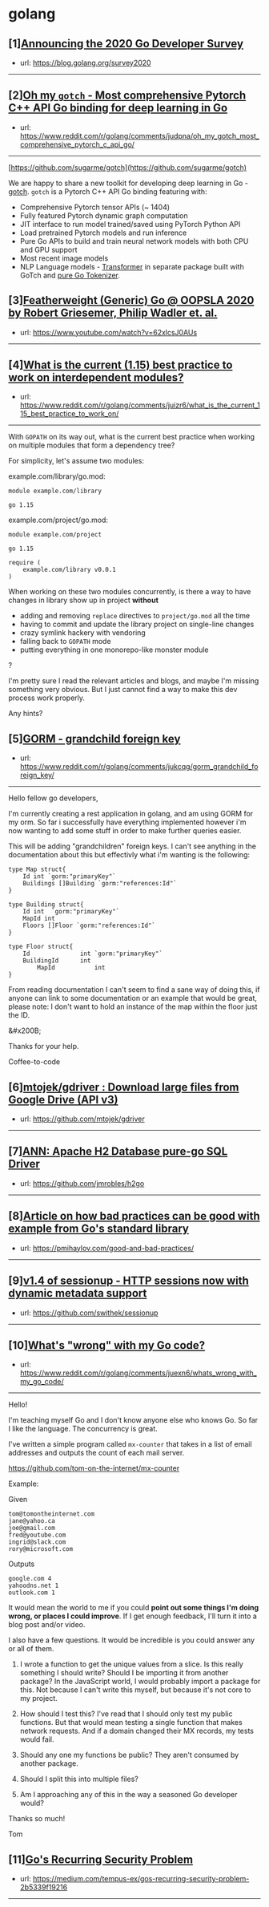 # golang
## [1][Announcing the 2020 Go Developer Survey](https://www.reddit.com/r/golang/comments/jeuosg/announcing_the_2020_go_developer_survey/)
- url: https://blog.golang.org/survey2020
---

## [2][Oh my `gotch` - Most comprehensive Pytorch C++ API Go binding for deep learning in Go](https://www.reddit.com/r/golang/comments/judpna/oh_my_gotch_most_comprehensive_pytorch_c_api_go/)
- url: https://www.reddit.com/r/golang/comments/judpna/oh_my_gotch_most_comprehensive_pytorch_c_api_go/
---
[https://github.com/sugarme/gotch](https://github.com/sugarme/gotch)

We are happy to share a new toolkit for developing deep learning in Go - [gotch](https://github.com/sugarme/gotch). `gotch` is a Pytorch C++ API Go binding featuring with:

* Comprehensive Pytorch tensor APIs (\~ 1404)
* Fully featured Pytorch dynamic graph computation
* JIT interface to run model trained/saved using PyTorch Python API
* Load pretrained Pytorch models and run inference
* Pure Go APIs to build and train neural network models with both CPU and GPU support
* Most recent image models
* NLP Language models - [Transformer](https://github.com/sugarme/transformer) in separate package built with GoTch and [pure Go Tokenizer](https://github.com/sugarme/tokenizer).
## [3][Featherweight (Generic) Go @ OOPSLA 2020 by Robert Griesemer, Philip Wadler et. al.](https://www.reddit.com/r/golang/comments/ju82tt/featherweight_generic_go_oopsla_2020_by_robert/)
- url: https://www.youtube.com/watch?v=62xlcsJ0AUs
---

## [4][What is the current (1.15) best practice to work on interdependent modules?](https://www.reddit.com/r/golang/comments/juizr6/what_is_the_current_115_best_practice_to_work_on/)
- url: https://www.reddit.com/r/golang/comments/juizr6/what_is_the_current_115_best_practice_to_work_on/
---
With `GOPATH` on its way out, what is the current best practice when working on multiple modules that form a dependency tree?

For simplicity, let's assume two modules:

example.com/library/go.mod:

    module example.com/library
    
    go 1.15

example.com/project/go.mod:

    module example.com/project
    
    go 1.15
    
    require (
        example.com/library v0.0.1
    )

When working on these two modules concurrently, is there a way to have changes in library show up in project **without**

* adding and removing `replace` directives to `project/go.mod` all the time
* having to commit and update the library project on single-line changes
* crazy symlink hackery with vendoring
* falling back to `GOPATH` mode
* putting everything in one monorepo-like monster module

?

I'm pretty sure I read the relevant articles and blogs, and maybe I'm missing something very obvious. But I just cannot find a way to make this dev process work properly.

Any hints?
## [5][GORM - grandchild foreign key](https://www.reddit.com/r/golang/comments/jukcqg/gorm_grandchild_foreign_key/)
- url: https://www.reddit.com/r/golang/comments/jukcqg/gorm_grandchild_foreign_key/
---
Hello fellow go developers,

I'm currently creating a rest application in golang, and am using GORM for my orm. So far i successfully have everything implemented however i'm now wanting to add some stuff in order to make further queries easier.

This will be adding "grandchildren" foreign keys. I can't see anything in the documentation about this but effectivly what i'm wanting is the following: 

    type Map struct{
    	Id int `gorm:"primaryKey"`
    	Buildings []Building `gorm:"references:Id"`
    }
    
    type Building struct{
    	Id int	`gorm:"primaryKey"`
    	MapId int
    	Floors []Floor `gorm:"references:Id"`
    }
    
    type Floor struct{
    	Id              int `gorm:"primaryKey"`
    	BuildingId      int
            MapId           int
    }

From reading documentation I can't seem to find a sane way of doing this, if anyone can link to some documentation or an example that would be great, please note: I don't want to hold an instance of the map within the floor just the ID.

&amp;#x200B;

Thanks for your help.

Coffee-to-code
## [6][mtojek/gdriver : Download large files from Google Drive (API v3)](https://www.reddit.com/r/golang/comments/ju1brr/mtojekgdriver_download_large_files_from_google/)
- url: https://github.com/mtojek/gdriver
---

## [7][ANN: Apache H2 Database pure-go SQL Driver](https://www.reddit.com/r/golang/comments/jukaeq/ann_apache_h2_database_purego_sql_driver/)
- url: https://github.com/jmrobles/h2go
---

## [8][Article on how bad practices can be good with example from Go's standard library](https://www.reddit.com/r/golang/comments/ju4u87/article_on_how_bad_practices_can_be_good_with/)
- url: https://pmihaylov.com/good-and-bad-practices/
---

## [9][v1.4 of sessionup - HTTP sessions now with dynamic metadata support](https://www.reddit.com/r/golang/comments/ju8f78/v14_of_sessionup_http_sessions_now_with_dynamic/)
- url: https://github.com/swithek/sessionup
---

## [10][What's "wrong" with my Go code?](https://www.reddit.com/r/golang/comments/juexn6/whats_wrong_with_my_go_code/)
- url: https://www.reddit.com/r/golang/comments/juexn6/whats_wrong_with_my_go_code/
---
Hello!

I'm teaching myself Go and I don't know anyone else who knows Go. So far I like the language. The concurrency is great.

I've written a simple program called `mx-counter` that takes in a list of email addresses and outputs the count of each mail server.

https://github.com/tom-on-the-internet/mx-counter

Example:

Given

```
tom@tomontheinternet.com
jane@yahoo.ca
joe@gmail.com
fred@youtube.com
ingrid@slack.com
rory@microsoft.com
```

Outputs

```
google.com 4
yahoodns.net 1
outlook.com 1
```

It would mean the world to me if you could **point out some things I'm doing wrong, or places I could improve**. If I get enough feedback, I'll turn it into a blog post and/or video.

I also have a few questions. It would be incredible is you could answer any or all of them.

1. I wrote a function to get the unique values from a slice. Is this really something I should write? Should I be importing it from another package? In the JavaScript world, I would probably import a package for this. Not because I can't write this myself, but because it's not core to my project.

2. How should I test this? I've read that I should only test my public functions. But that would mean testing a single function that makes network requests. And if a domain changed their MX records, my tests would fail.

3. Should any one my functions be public? They aren't consumed by another package.

4. Should I split this into multiple files?

5. Am I approaching any of this in the way a seasoned Go developer would?

Thanks so much!

Tom
## [11][Go's Recurring Security Problem](https://www.reddit.com/r/golang/comments/jtmlve/gos_recurring_security_problem/)
- url: https://medium.com/tempus-ex/gos-recurring-security-problem-2b5339f19216
---


